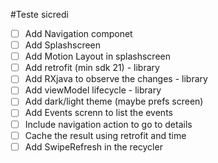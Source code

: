 #Teste sicredi

- [ ] Add Navigation componet
- [ ] Add Splashscreen
- [ ] Add Motion Layout in splashscreen
- [ ] Add retrofit (min sdk 21) - library
- [ ] Add RXjava to observe the changes - library
- [ ] Add viewModel lifecycle - library
- [ ] Add dark/light theme (maybe prefs screen) 
- [ ] Add Events screnn to list the events
- [ ] Include navigation action to go to details
- [ ] Cache the result using retrofit and time
- [ ] Add SwipeRefresh in the recycler